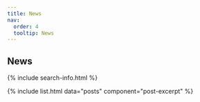 ```yaml
---
title: News
nav:
  order: 4
  tooltip: News
---
```


## News

{% include search-info.html %}

{% include list.html data="posts" component="post-excerpt" %}
